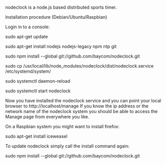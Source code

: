 nodeclock is a node.js based distributed sports timer.

Installation procedure (Debian/Ubuntu/Raspbian) 

Login in to a console:

sudo apt-get update

sudo apt-get install nodejs nodejs-legacy npm ntp git

sudo npm install --global git://github.com/baycom/nodeclock.git

sudo cp /usr/local/lib/node_modules/nodeclock/dist/nodeclock.service /etc/systemd/system/

sudo systemctl daemon-reload

sudo systemctl start nodeclock

Now you have installed the nodeclock service and you can point your local browser to http://localhost/manage
If you know the ip address or the network name of the nodeclock system you should be able to access the Manage page from everywhere you like. 

On a Raspbian system you might want to install firefox:

sudo apt-get install iceweasel

To update nodeclock simply call the install command again:

sudo npm install --global git://github.com/baycom/nodeclock.git

